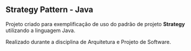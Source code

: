 ## Strategy Pattern - Java

Projeto criado para exemplificação de uso do padrão de projeto **Strategy** utilizando a linguagem Java.

Realizado durante a disciplina de Arquitetura e Projeto de Software.